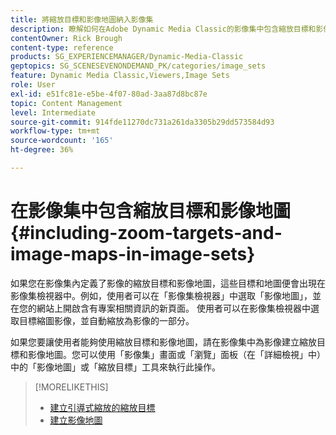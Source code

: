 ```yaml
---
title: 將縮放目標和影像地圖納入影像集
description: 瞭解如何在Adobe Dynamic Media Classic的影像集中包含縮放目標和影像地圖。
contentOwner: Rick Brough
content-type: reference
products: SG_EXPERIENCEMANAGER/Dynamic-Media-Classic
geptopics: SG_SCENESEVENONDEMAND_PK/categories/image_sets
feature: Dynamic Media Classic,Viewers,Image Sets
role: User
exl-id: e51fc81e-e5be-4f07-80ad-3aa87d8bc87e
topic: Content Management
level: Intermediate
source-git-commit: 914fde11270dc731a261da3305b29dd573584d93
workflow-type: tm+mt
source-wordcount: '165'
ht-degree: 36%

---
```


# 在影像集中包含縮放目標和影像地圖{#including-zoom-targets-and-image-maps-in-image-sets}

如果您在影像集內定義了影像的縮放目標和影像地圖，這些目標和地圖便會出現在影像集檢視器中。例如，使用者可以在「影像集檢視器」中選取「影像地圖」，並在您的網站上開啟含有專案相關資訊的新頁面。 使用者可以在影像集檢視器中選取目標縮圖影像，並自動縮放為影像的一部分。

如果您要讓使用者能夠使用縮放目標和影像地圖，請在影像集中為影像建立縮放目標和影像地圖。您可以使用「影像集」畫面或「瀏覽」面板（在「詳細檢視」中）中的「影像地圖」或「縮放目標」工具來執行此操作。

>[!MORELIKETHIS]
>
>* [建立引導式縮放的縮放目標](creating-zoom-targets-guided-zoom.md#creating_zoom_targets_for_guided_zoom)
>* [建立影像地圖](creating-image-maps.md#creating_image_maps)
